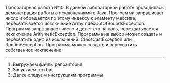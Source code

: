 Лабораторная работа №10. В данной лабораторной работе проводилась демонстрация работы с исключениями в Java. Программа запрашивает число и обращается по этому индексу к элементу массива, перехватывается исключение ArrayIndexOutOfBoundsException. Программа запрашивает число и делет его на ноль, перехватывается исключение ArithmeticException. Программа на выбор может создать и перехватить одно из исключений: ClassCastException или RuntimeException. Программа может создать и перехватить собственное исключение.
_______________________________________________________________________________________________________________________________________
1) Выгружаем файлы репозитория
2) Запускаем run.bat
3) Далее следуем инструкциям программы
